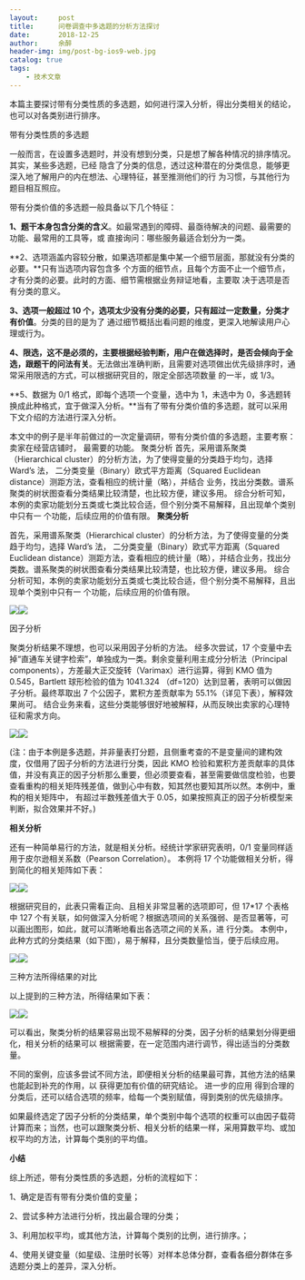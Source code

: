 ```yaml
---
layout:     post
title:      问卷调查中多选题的分析方法探讨
date:       2018-12-25
author:     余醉
header-img: img/post-bg-ios9-web.jpg
catalog: true
tags:
    - 技术文章
---
```

本篇主要探讨带有分类性质的多选题，如何进行深入分析，得出分类相关的结论，也可以对各类别进行排序。

带有分类性质的多选题

一般而言，在设置多选题时，并没有想到分类，只是想了解各种情况的排序情况。其实，某些多选题，已经 隐含了分类的信息，透过这种潜在的分类信息，能够更深入地了解用户的内在想法、心理特征，甚至推测他们的行 为习惯，与其他行为题目相互照应。

带有分类价值的多选题一般具备以下几个特征：

**1、题干本身包含分类的含义**。如最常遇到的障碍、最亟待解决的问题、最需要的功能、最常用的工具等，或 直接询问：哪些服务最适合划分为一类。

**2、选项涵盖内容较分散，如果选项都是集中某一个细节层面，那就没有分类的必要。**只有当选项内容包含多 个方面的细节点，且每个方面不止一个细节点，才有分类的必要。此时的方面、细节需根据业务辩证地看，主要取 决于选项是否有分类的意义。

**3、选项一般超过 10 个，选项太少没有分类的必要，只有超过一定数量，分类才有价值**。分类的目的是为了 通过细节概括出看问题的维度，更深入地解读用户心理或行为。

**4、限选，这不是必须的，主要根据经验判断，用户在做选择时，是否会倾向于全选，跟题干的问法有关**。无法做出准确判断，且需要对选项做出优先级排序时，通常采用限选的方式，可以根据研究目的，限定全部选项数量 的一半，或 1/3。

**5、数据为 0/1 格式，即每个选项一个变量，选中为 1，未选中为 0，多选题转换成此种格式，宜于做深入分析。**当有了带有分类价值的多选题，就可以采用下文介绍的方法进行深入分析。

本文中的例子是半年前做过的一次定量调研，带有分类价值的多选题，主要考察：卖家在经营店铺时， 最需要的功能。 聚类分析
 首先，采用谱系聚类（Hierarchical cluster）的分析方法，为了使得变量的分类趋于均匀，选择 Ward’s 法，
 二分类变量（Binary）欧式平方距离（Squared Euclidean distance）测距方法，查看相应的统计量（略），并结合
 业务，找出分类数。谱系聚类的树状图查看分类结果比较清楚，也比较方便，建议多用。
 综合分析可知，本例的卖家功能划分五类或七类比较合适，但个别分类不易解释，且出现单个类别中只有一 个功能，后续应用的价值有限。
 **聚类分析**

首先，采用谱系聚类（Hierarchical cluster）的分析方法，为了使得变量的分类趋于均匀，选择 Ward’s 法， 二分类变量（Binary）欧式平方距离（Squared Euclidean distance）测距方法，查看相应的统计量（略），并结合业务，找出分类数。谱系聚类的树状图查看分类结果比较清楚，也比较方便，建议多用。
 综合分析可知，本例的卖家功能划分五类或七类比较合适，但个别分类不易解释，且出现单个类别中只有一 个功能，后续应用的价值有限。

![](https://pic4.zhimg.com/80/v2-2631bd19dae35c0a30d6c6981a76965f_hd.jpg)![](https://pic4.zhimg.com/80/v2-2631bd19dae35c0a30d6c6981a76965f_hd.jpg)

因子分析

聚类分析结果不理想，也可以采用因子分析的方法。
 经多次尝试，17 个变量中去掉“直通车关键字检索”，单独成为一类。剩余变量利用主成分分析法（Principal components），方差最大正交旋转（Varimax）进行运算，得到 KMO 值为 0.545，Bartlett 球形检验的值为 1041.324 （df=120）达到显著，表明可以做因子分析。最终萃取出 7 个公因子，累积方差贡献率为 55.1%（详见下表），解释效果尚可。 结合业务来看，这些分类能够很好地被解释，从而反映出卖家的心理特征和需求方向。

![](https://pic1.zhimg.com/80/v2-5750869cc3c8a6ac037ea6f14c2831ac_hd.jpg)![](https://pic1.zhimg.com/80/v2-5750869cc3c8a6ac037ea6f14c2831ac_hd.jpg)

(注：由于本例是多选题，并非量表打分题，且侧重考查的不是变量间的建构效度，仅借用了因子分析的方法进行分类，因此 KMO 检验和累积方差贡献率的具体值，并没有真正的因子分析那么重要，但必须要查看，甚至需要做信度检验，也要查看重构的相关矩阵残差值，做到心中有数，知其然也要知其所以然。本例中，重构的相关矩阵中， 有超过半数残差值大于 0.05，如果按照真正的因子分析模型来判断，拟合效果并不好。)

**相关分析**

还有一种简单易行的方法，就是相关分析。经统计学家研究表明，0/1 变量同样适用于皮尔逊相关系数（Pearson Correlation）。 本例将 17 个功能做相关分析，得到简化的相关矩阵如下表：

![](https://pic3.zhimg.com/80/v2-3613c148f1d19fb3941930cadae21736_hd.jpg)![](https://pic3.zhimg.com/80/v2-3613c148f1d19fb3941930cadae21736_hd.jpg)

根据研究目的，此表只需看正向、且相关非常显著的选项即可，但 17*17 个表格中 127 个有关联，如何做深入分析呢？根据选项间的关系强弱、是否显著等，可以画出图形，如此，就可以清晰地看出各选项之间的关系，进 行分类。
 本例中，此种方式的分类结果（如下图），易于解释，且分类数量恰当，便于后续应用。

![](https://pic2.zhimg.com/80/v2-9f8785fd7a60f2f4dbb0c8acfab6a315_hd.jpg)![](https://pic2.zhimg.com/80/v2-9f8785fd7a60f2f4dbb0c8acfab6a315_hd.jpg)

三种方法所得结果的对比

以上提到的三种方法，所得结果如下表：

![](https://pic2.zhimg.com/80/v2-11988a4f264e36a58f9c95e980826f0d_hd.jpg)![](https://pic2.zhimg.com/80/v2-11988a4f264e36a58f9c95e980826f0d_hd.jpg)

可以看出，聚类分析的结果容易出现不易解释的分类，因子分析的结果划分得更细化，相关分析的结果可以 根据需要，在一定范围内进行调节，得出适当的分类数量。

不同的案例，应该多尝试不同方法，即便相关分析的结果最可靠，其他方法的结果也能起到补充的作用，以 获得更加有价值的研究结论。 进一步的应用 得到合理的分类后，还可以结合选项的频率，给每一个类别赋值，得到类别的优先级排序。

如果最终选定了因子分析的分类结果，单个类别中每个选项的权重可以由因子载荷计算而来；当然，也可以跟聚类分析、相关分析的结果一样，采用算数平均、或加权平均的方法，计算每个类别的平均值。

**小结**

综上所述，带有分类性质的多选题，分析的流程如下：

 1、确定是否有带有分类价值的变量；

2、尝试多种方法进行分析，找出最合理的分类；

3、利用加权平均，或其他方法，计算每个类别的比例，进行排序。；

4、使用关键变量（如星级、注册时长等）对样本总体分群，查看各细分群体在多选题分类上的差异，深入分析。
